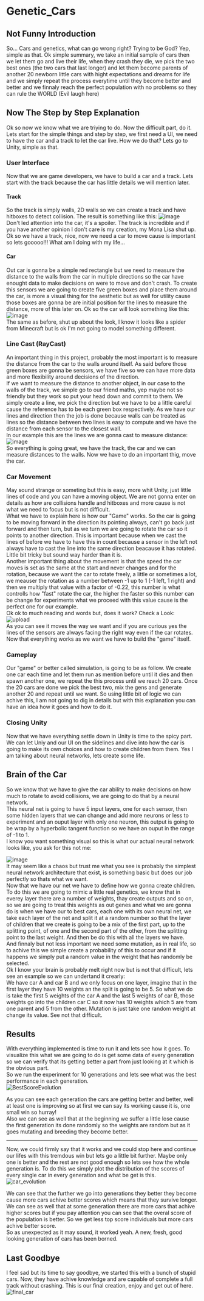 # Genetic_Cars
## Not Funny Introduction
So... Cars and genetics, what can go wrong right? Trying to be God? Yep, simple as that. Ok simple summary, we take an initial sample of cars then we let them go and live their life, when they crash they die, we pick the two best ones (the two cars that last longer) and let them become parents of another 20 newborn little cars with hight expectations and dreams for life and we simply repeat the process everytime until they become better and better and we finnaly reach the perfect population with no problems so they can rule the WORLD (Evil laugh here)   

## Now The Step by Step Explanation  
Ok so now we know what we are triying to do. Now the difficult part, do it.  
Lets start for the simple things and step by step, we first need a UI, we need to have the car and a track to let the car live. How we do that? Lets go to Unity, simple as that.  
### User Interface
Now that we are game developers, we have to build a car and a track. Lets start with the track because the car has little details we will mention later.  
#### Track
So the track is simply walls, 2D walls so we can create a track and have hitboxes to detect collision. The result is something like this:
![image](https://user-images.githubusercontent.com/91338053/221318713-60698cf4-5444-4f19-a611-625ce3e1568d.png)  
Don't led attention into the car, it's a spoiler. The track is incredible and if you have another opinion I don't care is my creation, my Mona Lisa shut up.  
Ok so we have a track, nice, now we need a car to move cause is important so lets gooooo!!! What am I doing with my life...  
#### Car  
Out car is gonna be a simple red rectangle but we need to measure the distance to the walls from the car in multiple directions so the car have enought data to make decisions on were to move and don't crash. To create this sensors we are going to create five green boxes and place them around the car, is more a visual thing for the aesthetic but as well for utility cause those boxes are gonna be are initial position for the lines to measure the distance, more of this later on. Ok so the car will look something like this:  
![image](https://user-images.githubusercontent.com/91338053/221319750-580bfbc2-052b-46cd-88bd-c1914c84be14.png)  
The same as before, shut up about the look, I know it looks like a spider from Minecraft but is ok I'm not going to model something different.  
### Line Cast (RayCast)
An important thing in this project, probably the most important is to measure the distance from the car to the walls around itself. As said before those green boxes are gonna be sensors, we have five so we can have more data and more flexibility around decisions of the direction.  
If we want to measure the distance to another object, in our case to the walls of the track, we simple go to our friend maths, yep maybe not so friendly but they work so put your head down and commit to them. We simply create a line, we pick the direction but we have to be a little careful cause the reference has to be each green box respectively. As we have our lines and direction then the job is done because walls can be treated as lines so the distance between two lines is easy to compute and we have the distance from each sensor to the closest wall.  
In our example this are the lines we are gonna cast to measure distance:
![image](https://user-images.githubusercontent.com/91338053/221320798-caccd78f-b8dc-4888-813a-98337bf81ae4.png)  
So everything is going great, we have the track, the car and we can measure distances to the walls. Now we have to do an important thig, move the car.  
### Car Movement  
May sound strange or someting but this is easy, more whit Unity, just little lines of code and you can have a moving object. We are not gonna enter on details as how are collisions handle and hitboxes and more cause is not what we need to focus but is not difficult.  
What we have to explain here is how our "Game" works. So the car is going to be moving forward in the direction its pointing always, can't go back just forward and then turn, but as we turn we are going to rotate the car so it points to another direction. This is important because when we cast the lines of before we have to have this in count because a sensor in the left not always have to cast the line into the same direction beacause it has rotated. Little bit tricky but sound way harder than it is.  
Another important thing about the movement is that the speed the car moves is set as the same at the start and never changes and for the rotation, because we want the car to rotate freely, a little or sometimes a lot, we meauser the rotation as a number between -1 up to 1 (-1 left, 1 right) and then we multiply that value with a factor of -0.22, this number is what controlls how "fast" rotate the car, the higher the faster so this number can be change for experiments what we proceed with this value cause is the perfect one for our example.  
Ok ok to much reading and words but, does it work? Check a Look:  
![upload](https://user-images.githubusercontent.com/91338053/221354285-956d2fff-17a7-430e-a014-3c192be1b2f9.gif)  
As you can see it moves the way we want and if you are curious yes the lines of the sensors are always facing the right way even if the car rotates. Now that everything works as we want we have to build the "game" itself.  
### Gameplay
Our "game" or better called simulation, is going to be as follow. We create one car each time and let them run as mention before until it dies and then spawn another one, we repeat the this process until we reach 20 cars. Once the 20 cars are done we pick the best two, mix the gens and generate another 20 and repeat until we want.  So using little bit of logic we can achive this, I am not going to dig in details but with this explanation you can have an idea how it goes and how to do it.  
### Closing Unity
Now that we have everything settle down in Unity is time to the spicy part. We can let Uniy and our UI on the sidelines and dive into how the car is going to make its own choices and how to create children from them. Yes I am talking about neural networks, lets create some life.  
## Brain of the Car
So we know that we have to give the car ability to make decisions on how much to rotate to avoid collisions, we are going to do that by a neural network.  
This neural net is going to have 5 input layers, one for each sensor, then some hidden layers that we can change and add more neurons or less to experiment and an ouput layer with only one neuron, this output is going to be wrap by a hyperbolic tangent function so we have an ouput in the range of -1 to 1.  
I know you want something visual so this is what our actual neural network looks like, you ask for this not me:

![image](https://user-images.githubusercontent.com/91338053/221355145-ff27ac66-247c-4018-85f4-40a43e3bb3d7.png)  
It may seem like a chaos but trust me what you see is probably the simplest neural network architecture that exist, is something basic but does our job perfectly so thats what we want.    
Now that we have our net we have to define how we gonna create children. To do this we are going to mimic a little real genetics, we know that in everey layer there are a number of weights, thay create outputs and so on, so we are going to treat this weights as out genes and what we are gonna do is when we have our to best cars, each one with its own neural net, we take each layer of the net and split it at a random number so that the layer of children that we create is going to be a mix of the first part, up to the splitting point, of one and the second part of the other, from the splitting point to the last weight. And then be do this with all the layers we have.  
And finnaly but not less important we need some mutation, as in real life, so to achive this we simple create a probability of this to occur and if it happens we simply put a random value in the weight that has randomly be selected.  
Ok I know your brain is probably melt right now but is not that difficult, lets see an example so we can undertand it crearly:  
We have car A and car B and we only focus on one layer, imagine that in the first layer they have 10 weights an the split is going to be 5. So what we do is take the first 5 weights of the car A and the last 5 weights of car B, those weights go into the children car C so it now has 10 weights which 5 are from one parent and 5 from the other. Mutation is just take one random weight at change its value. See not that difficult.  

## Results
With everything implemented is time to run it and lets see how it goes. To visualize this what we are going to do is get some data of every generation so we can verify that its getting better a part from just looking at it which is the obvious part.  
So we run the experiment for 10 generations and lets see what was the best performance in each generation.  
 ![BestScoreEvolution](https://user-images.githubusercontent.com/91338053/222271689-1396f71c-1266-4590-a2c8-5eebcbfb1f1c.png)

As you can see each generation the cars are getting better and better, well at least one is improving so at first we can say its working cause it is, one small win so hurray!  
Also we can see as well that at the beginning we suffer a little lose cause the first generation its done randomly so the weights are random but as it goes mutating and breeding they become better.  

---

Now, we could firmly say that it works and we could stop here and continue our lifes with this tremdous win but lets go a little bit further. Maybe only one is better and the rest are not good enough so lets see how the whole generation is. To do this we simply plot the distribution of the scores of every single car in every generation and what be get is this.  
![car_evolution](https://user-images.githubusercontent.com/91338053/222271615-39580f12-8b5c-47bc-8670-b01745f10000.gif)

We can see that the further we go into generations they better they become cause more cars achive better scores which means that they survive longer. We can see as well that at some generation there are more cars that achive higher scores but if you pay attention you can see that the overal score of the population is better. So we get less top score individuals but more cars achive better score.  
So as unexpected as it may sound, it worked yeah. A new, fresh, good looking generation of cars has been borned.  
## Last Goodbye  
I feel sad but its time to say goodbye, we started this with a bunch of stupid cars. Now, they have achive knowledge and are capable of complete a full track without crashing. This is our final creation, enjoy and get out of here.
![final_car](https://user-images.githubusercontent.com/91338053/222275359-51cf103f-5efa-4215-99f9-be707e854e2c.gif)
